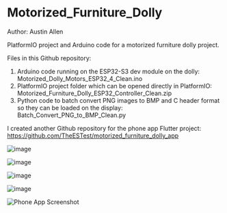 # Motorized_Furniture_Dolly
Author: Austin Allen

PlatformIO project and Arduino code for a motorized furniture dolly project.

Files in this Github repository:
1) Arduino code running on the ESP32-S3 dev module on the dolly: Motorized_Dolly_Motors_ESP32_4_Clean.ino
2) PlatformIO project folder which can be opened directly in PlatformIO: Motorized_Furniture_Dolly_ESP32_Controller_Clean.zip
3) Python code to batch convert PNG images to BMP and C header format so they can be loaded on the display: Batch_Convert_PNG_to_BMP_Clean.py

I created another Github repository for the phone app Flutter project:
https://github.com/TheESTest/motorized_furniture_dolly_app

![image](https://github.com/user-attachments/assets/58c09a5a-2e00-4d4d-8642-fb97565f2cd0)

![image](https://github.com/user-attachments/assets/7b5f5b58-971b-4579-bcbd-842fdfcf86d4)

![image](https://github.com/user-attachments/assets/5f5e37f6-1381-4585-8177-0a1f1246f094)

![image](https://github.com/user-attachments/assets/6bf6b518-e1fc-4cbc-a3d7-ba3653fa3659)

![Phone App Screenshot](https://github.com/user-attachments/assets/b77f1cf2-4c91-4c2c-9590-369652927fba)
